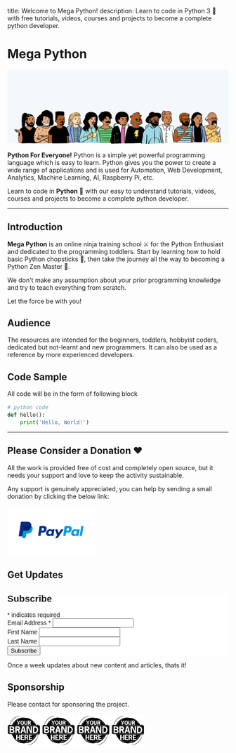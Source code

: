 title: Welcome to Mega Python!
description: Learn to code in Python 3 🐍 with free tutorials, videos, courses and projects to become a complete python developer.

<script id="mcjs">!function(c,h,i,m,p){m=c.createElement(h),p=c.getElementsByTagName(h)[0],m.async=1,m.src=i,p.parentNode.insertBefore(m,p)}(document,"script","https://chimpstatic.com/mcjs-connected/js/users/855c4266d070e1fa933eae8f5/78a4be3f20f4598f36ed03876.js");</script>

# Mega Python

![Banner](./images/pages/mega_python_website_banner.png)

**Python For Everyone!** Python is a simple yet powerful programming language which is easy to learn. Python gives you the power to create a wide range of applications and is used for Automation, Web Development, Analytics, Machine Learning, AI, Raspberry Pi, etc.

Learn to code in **Python** 🐍 with our easy to understand tutorials, videos, courses and projects to become a complete python developer.

<hr>

## Introduction

**Mega Python** is an online ninja training school ⚔️ for the Python Enthusiast and dedicated to the programming toddlers. Start by learning how to hold basic Python chopsticks 🥢, then take the journey all the way to becoming a Python Zen Master 🐲.

We don't make any assumption about your prior programming knowledge and try to teach everything from scratch.

Let the force be with you!

## Audience

The resources are intended for the beginners, toddlers, hobbyist coders, dedicated but not-learnt and new programmers. It can also be used as a reference by more experienced developers.

## Code Sample

All code will be in the form of following block

```python
# python code
def hello():
    print('Hello, World!')
```

<hr>

## Please Consider a Donation ❤️

All the work is provided free of cost and completely open source, but it needs your support and love to keep the activity sustainable.

Any support is genuinely appreciated, you can help by sending a small donation by clicking the below link:

[<img src="images/paypal-logo.png" alt="Paypal" title="Paypal" width="200"/>](https://www.paypal.me/octallium)

## Get Updates

<!-- Begin Mailchimp Signup Form -->
<link href="//cdn-images.mailchimp.com/embedcode/classic-10_7.css" rel="stylesheet" type="text/css">
<style type="text/css">
	#mc_embed_signup{background:#fff; clear:left; font:14px Helvetica,Arial,sans-serif;  width:500px;}
	/* Add your own Mailchimp form style overrides in your site stylesheet or in this style block.
	   We recommend moving this block and the preceding CSS link to the HEAD of your HTML file. */
</style>
<div id="mc_embed_signup">
<form action="https://megapython.us4.list-manage.com/subscribe/post?u=855c4266d070e1fa933eae8f5&amp;id=cca7687fc6" method="post" id="mc-embedded-subscribe-form" name="mc-embedded-subscribe-form" class="validate" target="_blank" novalidate>
    <div id="mc_embed_signup_scroll">
	<h2>Subscribe</h2>
<div class="indicates-required"><span class="asterisk">*</span> indicates required</div>
<div class="mc-field-group">
	<label for="mce-EMAIL">Email Address  <span class="asterisk">*</span>
</label>
	<input type="email" value="" name="EMAIL" class="required email" id="mce-EMAIL">
</div>
<div class="mc-field-group">
	<label for="mce-FNAME">First Name </label>
	<input type="text" value="" name="FNAME" class="" id="mce-FNAME">
</div>
<div class="mc-field-group">
	<label for="mce-LNAME">Last Name </label>
	<input type="text" value="" name="LNAME" class="" id="mce-LNAME">
</div>
	<div id="mce-responses" class="clear">
		<div class="response" id="mce-error-response" style="display:none"></div>
		<div class="response" id="mce-success-response" style="display:none"></div>
	</div>    <!-- real people should not fill this in and expect good things - do not remove this or risk form bot signups-->
    <div style="position: absolute; left: -5000px;" aria-hidden="true"><input type="text" name="b_855c4266d070e1fa933eae8f5_cca7687fc6" tabindex="-1" value=""></div>
    <div class="clear"><input type="submit" value="Subscribe" name="subscribe" id="mc-embedded-subscribe" class="button"></div>
    </div>
</form>
</div>
<script type='text/javascript' src='//s3.amazonaws.com/downloads.mailchimp.com/js/mc-validate.js'></script><script type='text/javascript'>(function($) {window.fnames = new Array(); window.ftypes = new Array();fnames[0]='EMAIL';ftypes[0]='email';fnames[1]='FNAME';ftypes[1]='text';fnames[2]='LNAME';ftypes[2]='text';fnames[3]='ADDRESS';ftypes[3]='address';fnames[4]='PHONE';ftypes[4]='phone';fnames[5]='BIRTHDAY';ftypes[5]='birthday';}(jQuery));var $mcj = jQuery.noConflict(true);</script>
<!--End mc_embed_signup-->

Once a week updates about new content and articles, thats it!

## Sponsorship

Please contact for sponsoring the project.

<img src="images/your-brand.jpeg" alt="Paypal" title="Paypal" width="75"/>
<img src="images/your-brand.jpeg" alt="Paypal" title="Paypal" width="75"/>
<img src="images/your-brand.jpeg" alt="Paypal" title="Paypal" width="75"/>
<img src="images/your-brand.jpeg" alt="Paypal" title="Paypal" width="75"/>

